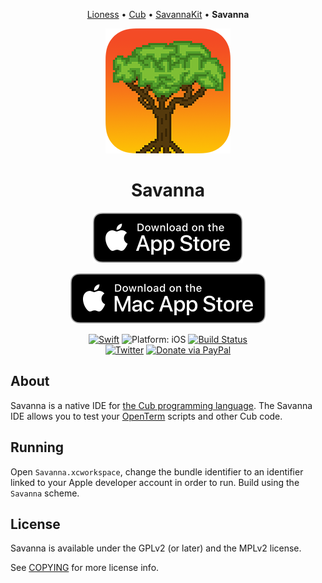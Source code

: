 <p align="center">
  <a href="https://github.com/louisdh/lioness">Lioness</a> &bull;
  <a href="https://github.com/louisdh/cub">Cub</a> &bull;
  <a href="https://github.com/louisdh/savannakit">SavannaKit</a> &bull;
  <b> Savanna </b>
</p>


<p align="center">
<img src="readme-resources/hero.png" alt="Terminal for iOS">
</p>

<h1 align="center">Savanna</h1>

<p align="center">
<a href="https://itunes.apple.com/app/savanna/id1350247486?mt=8&at=1010lII4"><img src="readme-resources/app_store_badge.svg" alt="Download on the App Store"/></a>
</p>

<p align="center">
<a href="https://itunes.apple.com/app/savanna/id1350247507?mt=12&at=1010lII4"><img src="readme-resources/mac_app_store_badge.svg" alt="Download on the macOS App Store"/></a>
</p>

<p align="center">
<a href="https://developer.apple.com/swift/"><img src="https://img.shields.io/badge/Swift-4.1-orange.svg?style=flat" alt="Swift"/></a>

<img src="https://img.shields.io/badge/Platforms-iOS%2011.0+%20/%20macOS%2010.13+-lightgrey.svg" alt="Platform: iOS">
<a href="https://travis-ci.org/louisdh/savanna"><img src="https://travis-ci.org/louisdh/savanna.svg?branch=master" alt="Build Status"/></a>
<br>
<a href="http://twitter.com/LouisDhauwe"><img src="https://img.shields.io/badge/Twitter-@LouisDhauwe-blue.svg?style=flat" alt="Twitter"/></a>
<a href="https://paypal.me/louisdhauwe"><img src="https://img.shields.io/badge/Donate-PayPal-green.svg?style=flat" alt="Donate via PayPal"/></a>
</p>

## About
Savanna is a native IDE for [the Cub programming language](https://github.com/louisdh/cub). The Savanna IDE allows you to test your [OpenTerm](https://github.com/louisdh/openterm) scripts and other Cub code.

## Running
Open `Savanna.xcworkspace`, change the bundle identifier to an identifier linked to your Apple developer account in order to run. Build using the `Savanna` scheme. 

## License

Savanna is available under the GPLv2 (or later) and the MPLv2 license.

See [COPYING](./COPYING) for more license info.
